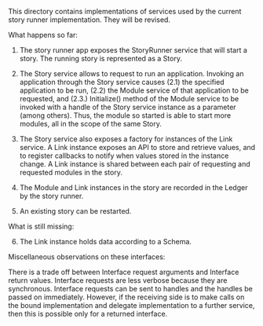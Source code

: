 This directory contains implementations of services used by the current story
runner implementation. They will be revised.

What happens so far:

1. The story runner app exposes the StoryRunner service that will start a story.
   The running story is represented as a Story.

2. The Story service allows to request to run an application. Invoking an
   application through the Story service causes (2.1) the specified application
   to be run, (2.2) the Module service of that application to be requested, and
   (2.3.) Initialize() method of the Module service to be invoked with a handle
   of the Story service instance as a parameter (among others). Thus, the module
   so started is able to start more modules, all in the scope of the same
   Story.

3. The Story service also exposes a factory for instances of the Link service. A
   Link instance exposes an API to store and retrieve values, and to register
   callbacks to notify when values stored in the instance change. A Link
   instance is shared between each pair of requesting and requested modules in
   the story.

4. The Module and Link instances in the story are recorded in the Ledger by the
   story runner.

5. An existing story can be restarted.

What is still missing:

6. The Link instance holds data according to a Schema.

Miscellaneous observations on these interfaces:

There is a trade off between Interface request arguments and Interface return
values. Interface requests are less verbose because they are synchronous.
Interface requests can be sent to handles and the handles be passed on
immediately. However, if the receiving side is to make calls on the bound
implementation and delegate implementation to a further service, then this is
possible only for a returned interface.
